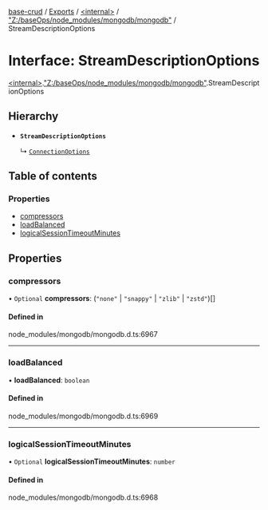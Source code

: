 [base-crud](../README.md) / [Exports](../modules.md) / [\<internal\>](../modules/internal_.md) / ["Z:/baseOps/node\_modules/mongodb/mongodb"](../modules/internal_._Z__baseOps_node_modules_mongodb_mongodb_.md) / StreamDescriptionOptions

# Interface: StreamDescriptionOptions

[\<internal\>](../modules/internal_.md).["Z:/baseOps/node\_modules/mongodb/mongodb"](../modules/internal_._Z__baseOps_node_modules_mongodb_mongodb_.md).StreamDescriptionOptions

## Hierarchy

- **`StreamDescriptionOptions`**

  ↳ [`ConnectionOptions`](internal_._Z__baseOps_node_modules_mongodb_mongodb_.ConnectionOptions.md)

## Table of contents

### Properties

- [compressors](internal_._Z__baseOps_node_modules_mongodb_mongodb_.StreamDescriptionOptions.md#compressors)
- [loadBalanced](internal_._Z__baseOps_node_modules_mongodb_mongodb_.StreamDescriptionOptions.md#loadbalanced)
- [logicalSessionTimeoutMinutes](internal_._Z__baseOps_node_modules_mongodb_mongodb_.StreamDescriptionOptions.md#logicalsessiontimeoutminutes)

## Properties

### compressors

• `Optional` **compressors**: (``"none"`` \| ``"snappy"`` \| ``"zlib"`` \| ``"zstd"``)[]

#### Defined in

node_modules/mongodb/mongodb.d.ts:6967

___

### loadBalanced

• **loadBalanced**: `boolean`

#### Defined in

node_modules/mongodb/mongodb.d.ts:6969

___

### logicalSessionTimeoutMinutes

• `Optional` **logicalSessionTimeoutMinutes**: `number`

#### Defined in

node_modules/mongodb/mongodb.d.ts:6968
